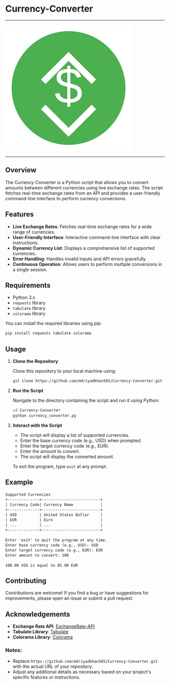 # Currency-Converter
---
![Currency Converter Logo](logo.svg)

---
## Overview

The Currency Converter is a Python script that allows you to convert amounts between different currencies using live exchange rates. The script fetches real-time exchange rates from an API and provides a user-friendly command-line interface to perform currency conversions.

## Features

- **Live Exchange Rates**: Fetches real-time exchange rates for a wide range of currencies.
- **User-Friendly Interface**: Interactive command-line interface with clear instructions.
- **Dynamic Currency List**: Displays a comprehensive list of supported currencies.
- **Error Handling**: Handles invalid inputs and API errors gracefully.
- **Continuous Operation**: Allows users to perform multiple conversions in a single session.

## Requirements

- Python 3.x
- `requests` library
- `tabulate` library
- `colorama` library

You can install the required libraries using pip:

```bash
pip install requests tabulate colorama
```

## Usage

1. **Clone the Repository**

   Clone this repository to your local machine using:

   ```bash
   git clone https://github.com/mdriyadkhan585/Currency-Converter.git
   ```

2. **Run the Script**

   Navigate to the directory containing the script and run it using Python:

   ```bash
   cd Currency-Converter
   python currency_converter.py
   ```

3. **Interact with the Script**

   - The script will display a list of supported currencies.
   - Enter the base currency code (e.g., USD) when prompted.
   - Enter the target currency code (e.g., EUR).
   - Enter the amount to convert.
   - The script will display the converted amount.

   To exit the program, type `exit` at any prompt.

## Example

```plaintext
Supported Currencies
+--------------+--------------------------+
| Currency Code| Currency Name            |
+--------------+--------------------------+
| USD          | United States Dollar     |
| EUR          | Euro                     |
| ...          | ...                      |
+--------------+--------------------------+

Enter 'exit' to quit the program at any time.
Enter base currency code (e.g., USD): USD
Enter target currency code (e.g., EUR): EUR
Enter amount to convert: 100

100.00 USD is equal to 85.00 EUR
```

## Contributing

Contributions are welcome! If you find a bug or have suggestions for improvements, please open an issue or submit a pull request.

## Acknowledgements

- **Exchange Rate API**: [ExchangeRate-API](https://www.exchangerate-api.com/)
- **Tabulate Library**: [Tabulate](https://pypi.org/project/tabulate/)
- **Colorama Library**: [Colorama](https://pypi.org/project/colorama/)


### Notes:

- Replace `https://github.com/mdriyadkhan585/Currency-Converter.git` with the actual URL of your repository.
- Adjust any additional details as necessary based on your project's specific features or instructions.

